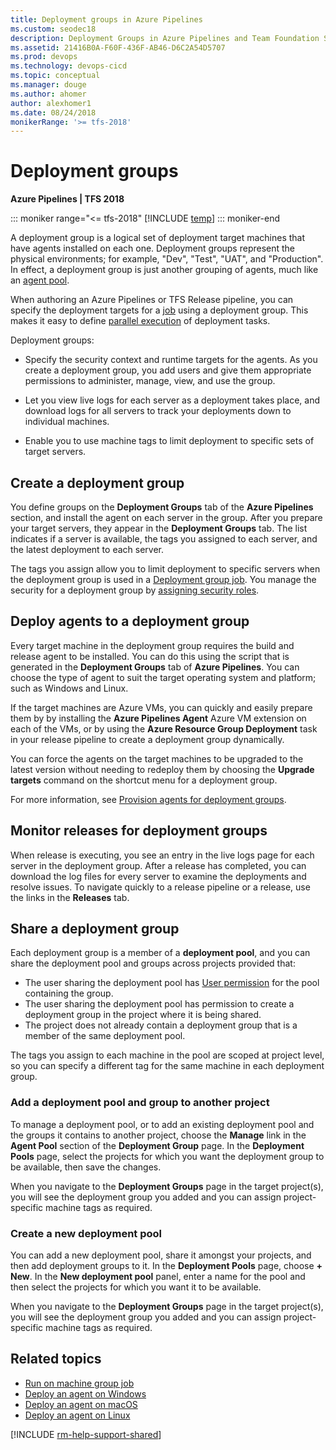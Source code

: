 ```yaml
---
title: Deployment groups in Azure Pipelines
ms.custom: seodec18
description: Deployment Groups in Azure Pipelines and Team Foundation Server (TFS)
ms.assetid: 21416B0A-F60F-436F-AB46-D6C2A54D5707
ms.prod: devops
ms.technology: devops-cicd
ms.topic: conceptual
ms.manager: douge
ms.author: ahomer
author: alexhomer1
ms.date: 08/24/2018
monikerRange: '>= tfs-2018'
---
```


# Deployment groups

**Azure Pipelines | TFS 2018**

::: moniker range="<= tfs-2018"
[!INCLUDE [temp](../../_shared/concept-rename-note.md)]
::: moniker-end

A deployment group is a logical set of deployment target machines 
that have agents installed on each one. Deployment groups represent the physical environments;
for example, "Dev", "Test", "UAT", and "Production". In effect, a
deployment group is just another grouping of agents, much like an
[agent pool](../../agents/pools-queues.md).

When authoring an Azure Pipelines or TFS Release pipeline, you
can specify the deployment targets for a [job](../../process/phases.md)
using a deployment group. This makes it easy to define
[parallel execution](../../process/phases.md#parallelexec)
of deployment tasks.

Deployment groups:

* Specify the security context and runtime
  targets for the agents. As you create a deployment group, you
  add users and give them appropriate permissions to administer,
  manage, view, and use the group.

* Let you view live logs for each server as a
  deployment takes place, and download logs for all servers to
  track your deployments down to individual machines.

* Enable you to use machine tags to limit deployment to specific
  sets of target servers.

## Create a deployment group

You define groups on the **Deployment Groups** tab of the **Azure Pipelines**
section, and install the agent on each server in the group. After you prepare your
target servers, they appear in the **Deployment Groups** tab. The list indicates if a
server is available, the tags you assigned to each server, and the latest
deployment to each server.

The tags you assign allow you to limit deployment to specific servers when 
the deployment group is used in a [Deployment group job](../../process/deployment-group-phases.md).
You manage the security for a deployment group by
[assigning security roles](../../agents/pools-queues.md#security).

## Deploy agents to a deployment group

Every target machine in the deployment group requires the build and release agent
to be installed. You can do this using the script that is generated in the
**Deployment Groups** tab of **Azure Pipelines**. You can choose the
type of agent to suit the target operating system and platform; such as Windows
and Linux.

If the target machines are Azure VMs, you can quickly and easily prepare them by
by installing the **Azure Pipelines Agent** Azure VM extension on each of the VMs,
or by using the **Azure Resource Group Deployment** task in your release pipeline
to create a deployment group dynamically.

You can force the agents on the target machines to be upgraded to the latest version
without needing to redeploy them by choosing the **Upgrade targets** command on the shortcut
menu for a deployment group.  

For more information, see [Provision agents for deployment groups](howto-provision-deployment-group-agents.md).
 
## Monitor releases for deployment groups

When release is executing, you see an entry in the live logs page
for each server in the deployment group. After a release has completed,
you can download the log files for every server to examine the deployments
and resolve issues. To navigate quickly to a release pipeline or a release,
use the links in the **Releases** tab.

## Share a deployment group

Each deployment group is a member of a **deployment pool**, and you can share
the deployment pool and groups across projects provided that:

* The user sharing the deployment pool has [User permission](../../agents/pools-queues.md#security) for the pool containing the group.
* The user sharing the deployment pool has permission to create a deployment group in the project where it is being shared.
* The project does not already contain a deployment group that is a member of the same deployment pool.

The tags you assign to each machine in the pool are scoped at project level,
so you can specify a different tag for the same machine in each deployment group.

### Add a deployment pool and group to another project 

To manage a deployment pool, or to add an existing deployment pool and the groups it contains to another project,
choose the **Manage** link in the **Agent Pool** section of the **Deployment Group** page.
In the **Deployment Pools** page, select the projects for which you
want the deployment group to be available, then save the changes.

When you navigate to the **Deployment Groups** page in the target project(s), you
will see the deployment group you added and you can assign project-specific machine tags as required.

### Create a new deployment pool

You can add a new deployment pool, share it amongst your projects, and then add deployment groups to it.
In the **Deployment Pools** page, choose **+ New**. In the **New deployment pool** panel,
enter a name for the pool and then select the projects for which you want it to be available.

When you navigate to the **Deployment Groups** page in the target project(s), you
will see the deployment group you added and you can assign project-specific machine tags as required.

## Related topics

* [Run on machine group job](../../process/deployment-group-phases.md)
* [Deploy an agent on Windows](../../agents/v2-windows.md)
* [Deploy an agent on macOS](../../agents/v2-osx.md)
* [Deploy an agent on Linux](../../agents/v2-linux.md)

[!INCLUDE [rm-help-support-shared](../../_shared/rm-help-support-shared.md)]

